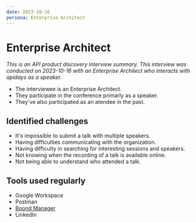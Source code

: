 ```yaml
---
date: 2023-10-16
persona: Enterprise Architect
---
```

# Enterprise Architect

*This is an API product discovery interview summary. This interview was conducted on 2023-10-16 with an Enterprise Architect who interacts with apidays as a speaker.*

- The interviewee is an Enterprise Architect.
- They participate in the conference primarly as a speaker.
- They've also participated as an atendee in the past.

## Identified challenges

- It's impossible to submit a talk with multiple speakers.
- Having difficulties communicating with the organization.
- Having difficulty in searching for interesting sessions and speakers.
- Not knowing when the recording of a talk is available online.
- Not being able to understand who attended a talk.

## Tools used regularly

- Google Workspace
- Postman
- [Boond Manager](boondmanager.com)
- LinkedIn
